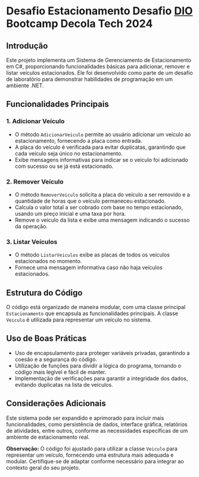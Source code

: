 

# Desafio Estacionamento Desafio [DIO](https://www.dio.me/) Bootcamp Decola Tech 2024

## Introdução
Este projeto implementa um Sistema de Gerenciamento de Estacionamento em C#, proporcionando funcionalidades básicas para adicionar, remover e listar veículos estacionados. Ele foi desenvolvido como parte de um desafio de laboratório para demonstrar habilidades de programação em um ambiente .NET.

## Funcionalidades Principais

### 1. Adicionar Veículo
- O método `AdicionarVeiculo` permite ao usuário adicionar um veículo ao estacionamento, fornecendo a placa como entrada.
- A placa do veículo é verificada para evitar duplicatas, garantindo que cada veículo seja único no estacionamento.
- Exibe mensagens informativas para indicar se o veículo foi adicionado com sucesso ou se já está estacionado.

### 2. Remover Veículo
- O método `RemoverVeiculo` solicita a placa do veículo a ser removido e a quantidade de horas que o veículo permaneceu estacionado.
- Calcula o valor total a ser cobrado com base no tempo estacionado, usando um preço inicial e uma taxa por hora.
- Remove o veículo da lista e exibe uma mensagem indicando o sucesso da operação.

### 3. Listar Veículos
- O método `ListarVeiculos` exibe as placas de todos os veículos estacionados no momento.
- Fornece uma mensagem informativa caso não haja veículos estacionados.

## Estrutura do Código
O código está organizado de maneira modular, com uma classe principal `Estacionamento` que encapsula as funcionalidades principais. A classe `Veiculo` é utilizada para representar um veículo no sistema.

## Uso de Boas Práticas
- Uso de encapsulamento para proteger variáveis privadas, garantindo a coesão e a segurança do código.
- Utilização de funções para dividir a lógica do programa, tornando o código mais legível e fácil de manter.
- Implementação de verificações para garantir a integridade dos dados, evitando duplicatas na lista de veículos.

## Considerações Adicionais
Este sistema pode ser expandido e aprimorado para incluir mais funcionalidades, como persistência de dados, interface gráfica, relatórios de atividades, entre outros, conforme as necessidades específicas de um ambiente de estacionamento real.

**Observação:** O código foi ajustado para utilizar a classe `Veiculo` para representar um veículo, fornecendo uma estrutura mais adequada e modular. Certifique-se de adaptar conforme necessário para integrar ao contexto geral do seu projeto.
